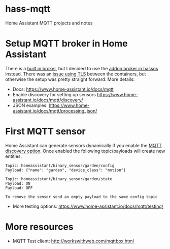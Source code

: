 # hass-mqtt

Home Assistant MQTT projects and notes

# Setup MQTT broker in Home Assistant

There is a [built in broker](https://www.home-assistant.io/docs/mqtt/broker/), but I decided to use the [addon broker in hassos](https://github.com/hassio-addons/addon-mqtt/blob/v0.2.2/README.md) instead. There was an [issue using TLS](https://github.com/hassio-addons/addon-mqtt/issues/15) between the containers, but otherwise the setup was pretty straight forward. More details:

- Docs: 
https://www.home-assistant.io/docs/mqtt
- Enable discovery for setting up sensors https://www.home-assistant.io/docs/mqtt/discovery/
- JSON examples: https://www.home-assistant.io/docs/mqtt/processing_json/

# First MQTT sensor

Home Assistant can generate sensors dynamically if you enable the [MQTT discovery option](https://www.home-assistant.io/docs/mqtt/discovery/). Once enabled the following topic/payloads will create new entities.

```
Topic: homeassistant/binary_sensor/garden/config
Payload: {"name": "garden", "device_class": "motion"}

Topic: homeassistant/binary_sensor/garden/state
Payload: ON
Payload: OFF

To remove the sensor send an empty payload to the same config topic
```

- More testing options: https://www.home-assistant.io/docs/mqtt/testing/

# More resources

- MQTT Test client: http://workswithweb.com/mqttbox.html